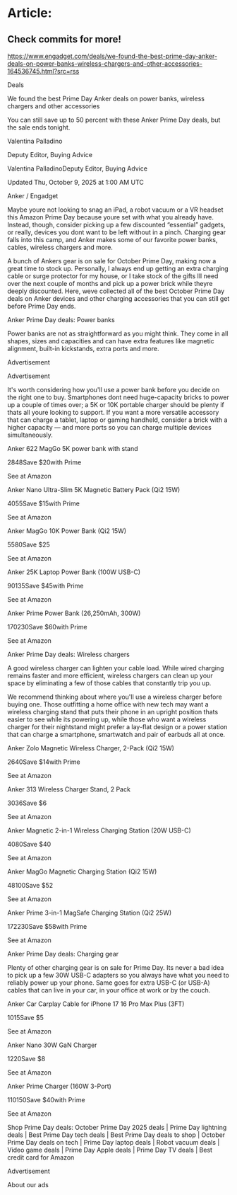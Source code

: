 # Article:

## Check commits for more!
https://www.engadget.com/deals/we-found-the-best-prime-day-anker-deals-on-power-banks-wireless-chargers-and-other-accessories-164536745.html?src=rss

Deals

We found the best Prime Day Anker deals on power banks, wireless chargers and other accessories

You can still save up to 50 percent with these Anker Prime Day deals, but the sale ends tonight.

Valentina Palladino

Deputy Editor, Buying Advice

Valentina PalladinoDeputy Editor, Buying Advice

Updated Thu, October 9, 2025 at 1:00 AM UTC

Anker / Engadget

Maybe youre not looking to snag an iPad, a robot vacuum or a VR headset this Amazon Prime Day because youre set with what you already have. Instead, though, consider picking up a few discounted “essential” gadgets, or really, devices you dont want to be left without in a pinch. Charging gear falls into this camp, and Anker makes some of our favorite power banks, cables, wireless chargers and more.

A bunch of Ankers gear is on sale for October Prime Day, making now a great time to stock up. Personally, I always end up getting an extra charging cable or surge protector for my house, or I take stock of the gifts Ill need over the next couple of months and pick up a power brick while theyre deeply discounted. Here, weve collected all of the best October Prime Day deals on Anker devices and other charging accessories that you can still get before Prime Day ends.

Anker Prime Day deals: Power banks

Power banks are not as straightforward as you might think. They come in all shapes, sizes and capacities and can have extra features like magnetic alignment, built-in kickstands, extra ports and more.

Advertisement

Advertisement

It's worth considering how you'll use a power bank before you decide on the right one to buy. Smartphones dont need huge-capacity bricks to power up a couple of times over; a 5K or 10K portable charger should be plenty if thats all youre looking to support. If you want a more versatile accessory that can charge a tablet, laptop or gaming handheld, consider a brick with a higher capacity — and more ports so you can charge multiple devices simultaneously.

Anker 622 MagGo 5K power bank with stand

$28$48Save $20with Prime

See at Amazon

Anker Nano Ultra-Slim 5K Magnetic Battery Pack (Qi2 15W)

$40$55Save $15with Prime

See at Amazon

Anker MagGo 10K Power Bank (Qi2 15W)

$55$80Save $25

See at Amazon

Anker 25K Laptop Power Bank (100W USB-C)

$90$135Save $45with Prime

See at Amazon

Anker Prime Power Bank (26,250mAh, 300W)

$170$230Save $60with Prime

See at Amazon

Anker Prime Day deals: Wireless chargers

A good wireless charger can lighten your cable load. While wired charging remains faster and more efficient, wireless chargers can clean up your space by eliminating a few of those cables that constantly trip you up.

We recommend thinking about where you'll use a wireless charger before buying one. Those outfitting a home office with new tech may want a wireless charging stand that puts their phone in an upright position thats easier to see while its powering up, while those who want a wireless charger for their nightstand might prefer a lay-flat design or a power station that can charge a smartphone, smartwatch and pair of earbuds all at once.

Anker Zolo Magnetic Wireless Charger, 2-Pack (Qi2 15W)

$26$40Save $14with Prime

See at Amazon

Anker 313 Wireless Charger Stand, 2 Pack

$30$36Save $6

See at Amazon

Anker Magnetic 2-in-1 Wireless Charging Station (20W USB-C)

$40$80Save $40

See at Amazon

Anker MagGo Magnetic Charging Station (Qi2 15W)

$48$100Save $52

See at Amazon

Anker Prime 3-in-1 MagSafe Charging Station (Qi2 25W)

$172$230Save $58with Prime

See at Amazon

Anker Prime Day deals: Charging gear

Plenty of other charging gear is on sale for Prime Day. Its never a bad idea to pick up a few 30W USB-C adapters so you always have what you need to reliably power up your phone. Same goes for extra USB-C (or USB-A) cables that can live in your car, in your office at work or by the couch.

Anker Car Carplay Cable for iPhone 17 16 Pro Max Plus (3FT)

$10$15Save $5

See at Amazon

Anker Nano 30W GaN Charger

$12$20Save $8

See at Amazon

Anker Prime Charger (160W 3-Port)

$110$150Save $40with Prime

See at Amazon

Shop Prime Day deals: October Prime Day 2025 deals | Prime Day lightning deals | Best Prime Day tech deals | Best Prime Day deals to shop | October Prime Day deals on tech | Prime Day laptop deals | Robot vacuum deals | Video game deals | Prime Day Apple deals | Prime Day TV deals | Best credit card for Amazon

Advertisement

About our ads